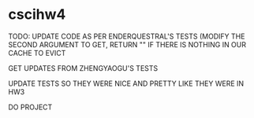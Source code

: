 # cscihw4

TODO: UPDATE CODE AS PER ENDERQUESTRAL'S TESTS (MODIFY THE SECOND ARGUMENT TO GET, RETURN "" IF THERE IS NOTHING IN OUR CACHE TO EVICT

GET UPDATES FROM ZHENGYAOGU'S TESTS

UPDATE TESTS SO THEY WERE NICE AND PRETTY LIKE THEY WERE IN HW3

DO PROJECT

